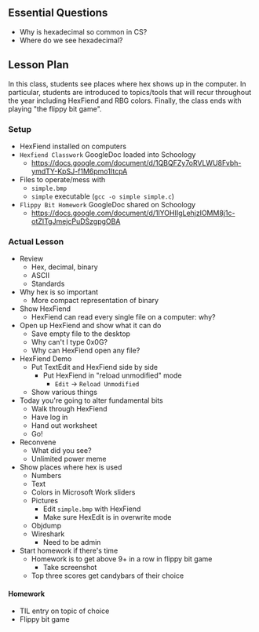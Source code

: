 ## Essential Questions

- Why is hexadecimal so common in CS?
- Where do we see hexadecimal?

## Lesson Plan

In this class, students see places where hex shows up in the computer. In
particular, students are introduced to topics/tools that will recur throughout
the year including HexFiend and RBG colors. Finally, the class ends with playing
"the flippy bit game".

### Setup

- HexFiend installed on computers
- `Hexfiend Classwork` GoogleDoc loaded into Schoology
    - https://docs.google.com/document/d/1QBQFZy7oRVLWU8Fvbh-ymdTY-KpSJ-f1M6pmo1ItcpA
- Files to operate/mess with
    - `simple.bmp`
    - `simple` executable (`gcc -o simple simple.c`)
- `Flippy Bit Homework` GoogleDoc shared on Schoology
    - https://docs.google.com/document/d/1lYOHIIgLehjzlOMM8j1c-otZITgJmejcPuDSzgpgOBA

### Actual Lesson

- Review
    - Hex, decimal, binary
    - ASCII
    - Standards
- Why hex is so important
    - More compact representation of binary
- Show HexFiend
    - HexFiend can read every single file on a computer: why?
- Open up HexFiend and show what it can do
    - Save empty file to the desktop
    - Why can't I type 0x0G?
    - Why can HexFiend open any file?
- HexFiend Demo
    - Put TextEdit and HexFiend side by side
        - Put HexFiend in "reload unmodified" mode
            - `Edit` -> `Reload Unmodified`
    - Show various things
- Today you're going to alter fundamental bits
    - Walk through HexFiend
    - Have log in
    - Hand out worksheet
    - Go!
- Reconvene
    - What did you see?
    - Unlimited power meme
- Show places where hex is used
    - Numbers
    - Text
    - Colors in Microsoft Work sliders
    - Pictures
        - Edit `simple.bmp` with HexFiend
        - Make sure HexEdit is in overwrite mode
    - Objdump
    - Wireshark
        - Need to be admin
- Start homework if there's time
    - Homework is to get above 9+ in a row in flippy bit game
        - Take screenshot
    - Top three scores get candybars of their choice

 #### Homework
 
 - TIL entry on topic of choice
 - Flippy bit game
